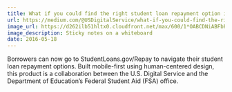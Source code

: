 ```yaml
---
title: What if you could find the right student loan repayment option in 5 steps — or less?
url: https://medium.com/@USDigitalService/what-if-you-could-find-the-right-student-loan-repayment-option-in-5-steps-or-less-a9240f18437e
image_url: https://d262ilb51hltx0.cloudfront.net/max/600/1*OABCDNiABFbPB0Kv1p8vNw.jpeg
image_description: Sticky notes on a whiteboard
date: 2016-05-18
---
```


Borrowers can now go to StudentLoans.gov/Repay to navigate their student loan repayment options. Built mobile-first using human-centered design, this product is a collaboration between the U.S. Digital Service and the Department of Education’s Federal Student Aid (FSA) office.